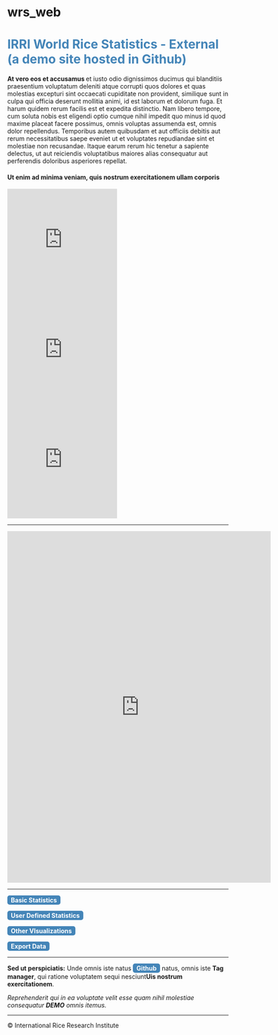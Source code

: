 # wrs_web
<!-- ######## This is a comment, visible only in the source editor  ######## -->
<h1 style="color: #4485b8;">IRRI World Rice Statistics - External (a demo site hosted in Github)</h1>
<p><span><strong>At vero eos et accusamus </strong>et iusto odio dignissimos ducimus qui blanditiis praesentium voluptatum deleniti atque corrupti quos dolores et quas molestias excepturi sint occaecati cupiditate non provident, similique sunt in culpa qui officia deserunt mollitia animi, id est laborum et dolorum fuga. Et harum quidem rerum facilis est et expedita distinctio. Nam libero tempore, cum soluta nobis est eligendi optio cumque nihil impedit quo minus id quod maxime placeat facere possimus, omnis voluptas assumenda est, omnis dolor repellendus. Temporibus autem quibusdam et aut officiis debitis aut rerum necessitatibus saepe eveniet ut et voluptates repudiandae sint et molestiae non recusandae. Itaque earum rerum hic tenetur a sapiente delectus, ut aut reiciendis voluptatibus maiores alias consequatur aut perferendis doloribus asperiores repellat.</span></p>
<h4></h4>
<h4>Ut enim ad minima veniam, quis nostrum exercitationem ullam corporis</h4>

<div class="divTable">
<div class="divTableBody">
<div class="divTableRow">
<div class="divTableCell"><iframe width="250" height="250" style="border: none; width: 30% height: 100%" src="https://analytics.irri.org/dashboard/single/?appid=be7da7b9-7d93-41ff-822e-c2b4c9db9a3a&amp;obj=cJBuNpn&amp;opt=noanimate%2Cctxmenu&amp;select=clearall"></iframe></div>
<div class="divTableCell"><iframe width="250" height="250" style="border: none; width: 30% height: 100%;" src="https://analytics.irri.org/dashboard/single/?appid=be7da7b9-7d93-41ff-822e-c2b4c9db9a3a&amp;obj=pyRpE&amp;opt=noanimate%2Cctxmenu&amp;select=clearall"></iframe></div>
<div class="divTableCell"><iframe width="250" height="250" style="border: none; width: 30% height: 100%;" src="https://analytics.irri.org/dashboard/single/?appid=be7da7b9-7d93-41ff-822e-c2b4c9db9a3a&amp;obj=nwsnDw&amp;opt=noanimate%2Cctxmenu&amp;select=clearall"></iframe></div>
</div>
</div>
</div>
<hr>

<iframe width="600" height="800" style="border: none; width: 100% height: 100%;" src="https://analytics.irri.org/dashboard/single/?appid=be7da7b9-7d93-41ff-822e-c2b4c9db9a3a&amp;obj=PVNtj&amp;opt=noanimate%2Cctxmenu&amp;select=clearall"></iframe>


<hr>
<p><span style="background-color: #4485b8; color: #fff; display: inline-block; padding: 2px 8px; font-weight: bold; border-radius: 5px;">Basic Statistics</span></p>
<p><span style="background-color: #4485b8; color: #fff; display: inline-block; padding: 2px 8px; font-weight: bold; border-radius: 5px;">User Defined Statistics </span></p>
<p><span style="background-color: #4485b8; color: #fff; display: inline-block; padding: 2px 8px; font-weight: bold; border-radius: 5px;">Other VIsualizations </span></p>
<p><span style="background-color: #4485b8; color: #fff; display: inline-block; padding: 2px 8px; font-weight: bold; border-radius: 5px;">Export Data </span></p>

<hr />
<p><b>Sed ut perspiciatis:</b> Unde omnis iste natus <span style="background-color: #4485b8; color: #fff; display: inline-block; padding: 2px 8px; font-weight: bold; border-radius: 5px;">Github</span> natus, omnis iste <strong>Tag manager</strong>, qui ratione voluptatem sequi nesciunt<strong>Uis nostrum exercitationem</strong>.</p>
<p><em>Reprehenderit qui in ea voluptate velit esse quam nihil molestiae consequatur <strong>DEMO</strong> omnis itemus.</em></p>
<hr />
<p>&copy; International Rice Research Institute</p>
